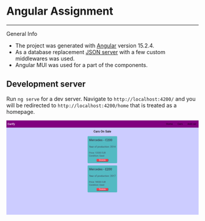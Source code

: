 # Angular Assignment

---
General Info
- The project was generated with [Angular](https://github.com/angular/angular-cli) version 15.2.4.
- As a database replacement [JSON server](https://www.npmjs.com/package/json-server) with a few custom middlewares was used.
- Angular MUI was used for a part of the components.

## Development server

Run `ng serve` for a dev server. 
Navigate to `http://localhost:4200/` and you will be redirected to `http://localhost:4200/home` that is treated as a homepage.

![angular](https://github.com/DaniilsFirgers/angular_assignment/blob/main/project_pictures/ads_picture.png)
